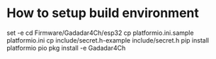 # How to setup build environment
set -e
cd Firmware/Gadadar4Ch/esp32
cp platformio.ini.sample platformio.ini
cp include/secret.h-example include/secret.h
pip install platformio
pio pkg install -e Gadadar4Ch